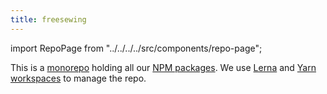 ```yaml
---
title: freesewing
---
```


import RepoPage from "../../../../src/components/repo-page";

<repopage repo="freesewing" />

This is a [monorepo](https://en.wikipedia.org/wiki/Monorepo) holding all our [NPM packages](/packages). We use [Lerna](https://lerna.js.org/) and [Yarn workspaces](https://yarnpkg.com/en/docs/workspaces) to manage the repo.